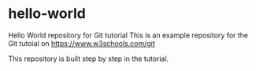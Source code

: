 # hello-world
Hello World repository for Git tutorial
This is an example repository for the Git tutoial on https://www.w3schools.com/git

This repository is built step by step in the tutorial.
